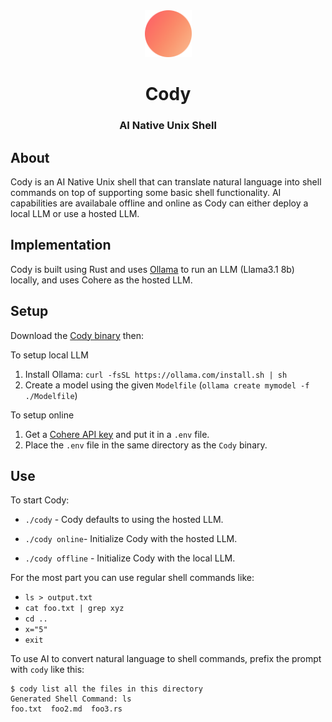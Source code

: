 <div align="center">
  <img src="https://github.com/merrickliu888/cody/blob/main/public/cody_icon.png" alt="cody-icon" width="75">  
  <h1>Cody</h1>
  <h3>AI Native Unix Shell</h3>
</div>

## About

Cody is an AI Native Unix shell that can translate natural language into shell commands on top of supporting some basic shell functionality. AI capabilities are availabale offline and online as Cody can either deploy a local LLM or use a hosted LLM.

## Implementation

Cody is built using Rust and uses [Ollama](https://github.com/ollama/ollama) to run an LLM (Llama3.1 8b) locally, and uses Cohere as the hosted LLM.

## Setup

Download the [Cody binary](https://github.com/merrickliu888/cody/blob/main/dist/cody) then:

To setup local LLM

1. Install Ollama: `curl -fsSL https://ollama.com/install.sh | sh`
2. Create a model using the given `Modelfile` (`ollama create mymodel -f ./Modelfile`)

To setup online

1. Get a [Cohere API key](https://dashboard.cohere.com/api-keys) and put it in a `.env` file.
2. Place the `.env` file in the same directory as the `Cody` binary.

## Use

To start Cody:

- `./cody` - Cody defaults to using the hosted LLM.

- `./cody online`- Initialize Cody with the hosted LLM.

- `./cody offline` - Initialize Cody with the local LLM.

For the most part you can use regular shell commands like:

- `ls > output.txt`
- `cat foo.txt | grep xyz`
- `cd ..`
- `x="5"`
- `exit`

To use AI to convert natural language to shell commands, prefix the prompt with `cody` like this:

```
$ cody list all the files in this directory
Generated Shell Command: ls
foo.txt  foo2.md  foo3.rs
```
